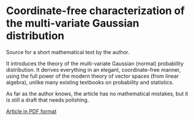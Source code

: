 # Coordinate-free characterization of the multi-variate Gaussian distribution

Source for a short mathematical text by the author.

It introduces the theory of the multi-variate Gaussian (normal) probability distribution.
It derives everything in an elegant, coordinate-free manner, using the full power
of the modern theory of vector spaces (from linear algebra), 
unlike many existing textbooks on probability and statistics.

As far as the author knows, the article has no mathematical mistakes, but
it is still a draft that needs polishing.

[Article in PDF format](https://stevekcheng.github.io/CoordinateFreeGaussian/CoordinateFreeGaussian.pdf)
